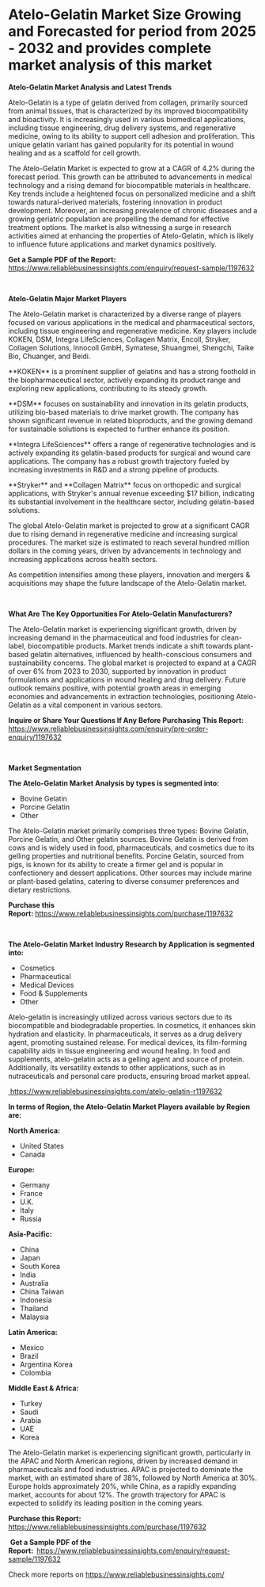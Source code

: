 <p><h1>Atelo-Gelatin Market Size Growing and Forecasted for period from 2025 - 2032 and provides complete market analysis of this market</h1></p><p><strong>Atelo-Gelatin Market Analysis and Latest Trends</strong></p>
<p><p>Atelo-Gelatin is a type of gelatin derived from collagen, primarily sourced from animal tissues, that is characterized by its improved biocompatibility and bioactivity. It is increasingly used in various biomedical applications, including tissue engineering, drug delivery systems, and regenerative medicine, owing to its ability to support cell adhesion and proliferation. This unique gelatin variant has gained popularity for its potential in wound healing and as a scaffold for cell growth.</p><p>The Atelo-Gelatin Market is expected to grow at a CAGR of 4.2% during the forecast period. This growth can be attributed to advancements in medical technology and a rising demand for biocompatible materials in healthcare. Key trends include a heightened focus on personalized medicine and a shift towards natural-derived materials, fostering innovation in product development. Moreover, an increasing prevalence of chronic diseases and a growing geriatric population are propelling the demand for effective treatment options. The market is also witnessing a surge in research activities aimed at enhancing the properties of Atelo-Gelatin, which is likely to influence future applications and market dynamics positively.</p></p>
<p><strong>Get a Sample PDF of the Report:&nbsp;</strong> <a href="https://www.reliablebusinessinsights.com/enquiry/request-sample/1197632?utm_campaign=3063&utm_medium=2&utm_source=Github&utm_content=ia&utm_term=05032025&utm_id=atelo-gelatin">https://www.reliablebusinessinsights.com/enquiry/request-sample/1197632</a></p>
<p>&nbsp;</p>
<p><strong>Atelo-Gelatin Major Market Players</strong></p>
<p><p>The Atelo-Gelatin market is characterized by a diverse range of players focused on various applications in the medical and pharmaceutical sectors, including tissue engineering and regenerative medicine. Key players include KOKEN, DSM, Integra LifeSciences, Collagen Matrix, Encoll, Stryker, Collagen Solutions, Innocoll GmbH, Symatese, Shuangmei, Shengchi, Taike Bio, Chuanger, and Beidi.</p><p>**KOKEN** is a prominent supplier of gelatins and has a strong foothold in the biopharmaceutical sector, actively expanding its product range and exploring new applications, contributing to its steady growth. </p><p>**DSM** focuses on sustainability and innovation in its gelatin products, utilizing bio-based materials to drive market growth. The company has shown significant revenue in related bioproducts, and the growing demand for sustainable solutions is expected to further enhance its position.</p><p>**Integra LifeSciences** offers a range of regenerative technologies and is actively expanding its gelatin-based products for surgical and wound care applications. The company has a robust growth trajectory fueled by increasing investments in R&D and a strong pipeline of products.</p><p>**Stryker** and **Collagen Matrix** focus on orthopedic and surgical applications, with Stryker's annual revenue exceeding $17 billion, indicating its substantial involvement in the healthcare sector, including gelatin-based solutions.</p><p>The global Atelo-Gelatin market is projected to grow at a significant CAGR due to rising demand in regenerative medicine and increasing surgical procedures. The market size is estimated to reach several hundred million dollars in the coming years, driven by advancements in technology and increasing applications across health sectors.</p><p>As competition intensifies among these players, innovation and mergers & acquisitions may shape the future landscape of the Atelo-Gelatin market.</p></p>
<p>&nbsp;</p>
<p><strong>What Are The Key Opportunities For Atelo-Gelatin Manufacturers?</strong></p>
<p><p>The Atelo-Gelatin market is experiencing significant growth, driven by increasing demand in the pharmaceutical and food industries for clean-label, biocompatible products. Market trends indicate a shift towards plant-based gelatin alternatives, influenced by health-conscious consumers and sustainability concerns. The global market is projected to expand at a CAGR of over 6% from 2023 to 2030, supported by innovation in product formulations and applications in wound healing and drug delivery. Future outlook remains positive, with potential growth areas in emerging economies and advancements in extraction technologies, positioning Atelo-Gelatin as a vital component in various sectors.</p></p>
<p><strong>Inquire or Share Your Questions If Any Before Purchasing This Report:</strong> <a href="https://www.reliablebusinessinsights.com/enquiry/pre-order-enquiry/1197632?utm_campaign=3063&utm_medium=2&utm_source=Github&utm_content=ia&utm_term=05032025&utm_id=atelo-gelatin">https://www.reliablebusinessinsights.com/enquiry/pre-order-enquiry/1197632</a></p>
<p>&nbsp;</p>
<p><strong>Market Segmentation</strong></p>
<p><strong>The Atelo-Gelatin Market Analysis by types is segmented into:</strong></p>
<p><ul><li>Bovine Gelatin</li><li>Porcine Gelatin</li><li>Other</li></ul></p>
<p><p>The Atelo-Gelatin market primarily comprises three types: Bovine Gelatin, Porcine Gelatin, and Other gelatin sources. Bovine Gelatin is derived from cows and is widely used in food, pharmaceuticals, and cosmetics due to its gelling properties and nutritional benefits. Porcine Gelatin, sourced from pigs, is known for its ability to create a firmer gel and is popular in confectionery and dessert applications. Other sources may include marine or plant-based gelatins, catering to diverse consumer preferences and dietary restrictions.</p></p>
<p><strong>Purchase this Report:&nbsp;</strong><a href="https://www.reliablebusinessinsights.com/purchase/1197632?utm_campaign=3063&utm_medium=2&utm_source=Github&utm_content=ia&utm_term=05032025&utm_id=atelo-gelatin">https://www.reliablebusinessinsights.com/purchase/1197632</a></p>
<p>&nbsp;</p>
<p><strong>The Atelo-Gelatin Market Industry Research by Application is segmented into:</strong></p>
<p><ul><li>Cosmetics</li><li>Pharmaceutical</li><li>Medical Devices</li><li>Food & Supplements</li><li>Other</li></ul></p>
<p><p>Atelo-gelatin is increasingly utilized across various sectors due to its biocompatible and biodegradable properties. In cosmetics, it enhances skin hydration and elasticity. In pharmaceuticals, it serves as a drug delivery agent, promoting sustained release. For medical devices, its film-forming capability aids in tissue engineering and wound healing. In food and supplements, atelo-gelatin acts as a gelling agent and source of protein. Additionally, its versatility extends to other applications, such as in nutraceuticals and personal care products, ensuring broad market appeal.</p></p>
<p><a href="https://www.reliablebusinessinsights.com/atelo-gelatin-r1197632?utm_campaign=3063&utm_medium=2&utm_source=Github&utm_content=ia&utm_term=05032025&utm_id=atelo-gelatin">&nbsp;https://www.reliablebusinessinsights.com/atelo-gelatin-r1197632</a></p>
<p><strong>In terms of Region, the Atelo-Gelatin Market Players available by Region are:</strong></p>
<p>
    <p> <strong> North America: </strong>
        <ul>
            <li>United States</li>
            <li>Canada</li>
        </ul>
        </p> 
    <p> <strong> Europe: </strong>
        <ul>
            <li>Germany</li>
            <li>France</li>
            <li>U.K.</li>
            <li>Italy</li>
            <li>Russia</li>
        </ul>
        </p> 
    <p> <strong> Asia-Pacific: </strong>
        <ul>
            <li>China</li>
            <li>Japan</li>
            <li>South Korea</li>
            <li>India</li>
            <li>Australia</li>
            <li>China Taiwan</li>
            <li>Indonesia</li>
            <li>Thailand</li>
            <li>Malaysia</li>
        </ul>
        </p> 
    <p> <strong> Latin America: </strong>
        <ul>
            <li>Mexico</li>
            <li>Brazil</li>
            <li>Argentina Korea</li>
            <li>Colombia</li>
        </ul>
        </p> 
    <p> <strong> Middle East & Africa: </strong>
        <ul>
            <li>Turkey</li>
            <li>Saudi</li>
            <li>Arabia</li>
            <li>UAE</li>
            <li>Korea</li>
        </ul>
    </p>
    </p>
<p><p>The Atelo-Gelatin market is experiencing significant growth, particularly in the APAC and North American regions, driven by increased demand in pharmaceuticals and food industries. APAC is projected to dominate the market, with an estimated share of 38%, followed by North America at 30%. Europe holds approximately 20%, while China, as a rapidly expanding market, accounts for about 12%. The growth trajectory for APAC is expected to solidify its leading position in the coming years.</p></p>
<p><strong>Purchase this Report: </strong><a href="https://www.reliablebusinessinsights.com/purchase/1197632?utm_campaign=3063&utm_medium=2&utm_source=Github&utm_content=ia&utm_term=05032025&utm_id=atelo-gelatin">https://www.reliablebusinessinsights.com/purchase/1197632</a></p>
<p>&nbsp;<strong>Get a Sample PDF of the Report:&nbsp;&nbsp;</strong><a href="https://www.reliablebusinessinsights.com/enquiry/request-sample/1197632?utm_campaign=3063&utm_medium=2&utm_source=Github&utm_content=ia&utm_term=05032025&utm_id=atelo-gelatin">https://www.reliablebusinessinsights.com/enquiry/request-sample/1197632</a></p>
<p><strong></strong></p>
<p>Check more reports on <a href="https://www.reliablebusinessinsights.com/?utm_campaign=3063&utm_medium=2&utm_source=Github&utm_content=ia&utm_term=05032025&utm_id=atelo-gelatin">https://www.reliablebusinessinsights.com/</a></p>